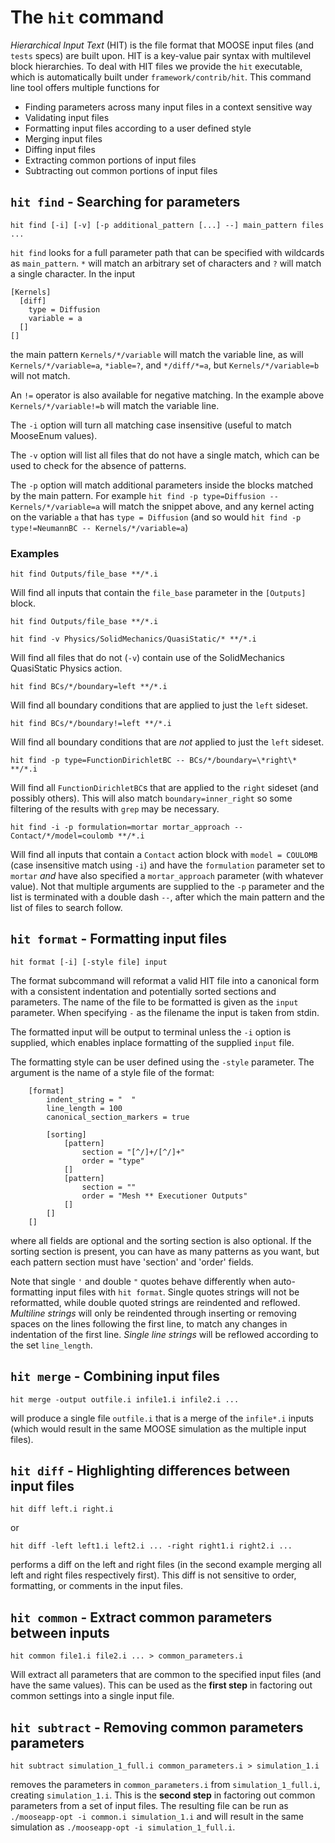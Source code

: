 # The `hit` command

*Hierarchical Input Text* (HIT) is the file format that MOOSE input files (and
`tests` specs) are built upon. HIT is a key-value pair syntax with multilevel
block hierarchies. To deal with HIT files we provide the `hit` executable, which
is automatically built under `framework/contrib/hit`. This command line tool
offers multiple functions for

- Finding parameters across many input files in a context sensitive way
- Validating input files
- Formatting input files according to a user defined style
- Merging input files
- Diffing input files
- Extracting common portions of input files
- Subtracting out common portions of input files

## `hit find` - Searching for parameters

```
hit find [-i] [-v] [-p additional_pattern [...] --] main_pattern files ...
```

`hit find` looks for a full parameter path that can be specified with wildcards
as `main_pattern`. `*` will match an arbitrary set of characters and `?` will
match a single character. In the input

```
[Kernels]
  [diff]
    type = Diffusion
    variable = a
  []
[]
```

the main pattern `Kernels/*/variable` will match the variable line, as will
`Kernels/*/variable=a`, `*iable=?`, and `*/diff/*=a`, but `Kernels/*/variable=b`
will not match.

An `!=` operator is also available for negative matching. In the example above
`Kernels/*/variable!=b` will match the variable line.

The `-i` option will turn all matching case insensitive (useful to match
MooseEnum values).

The `-v` option will list all files that do not have a single match, which can
be used to check for the absence of patterns.

The `-p` option will match additional parameters inside the blocks matched by
the main pattern. For example `hit find -p type=Diffusion -- Kernels/*/variable=a`
will match the snippet above, and any kernel acting on the variable `a` that has
`type = Diffusion` (and so would `hit find -p type!=NeumannBC -- Kernels/*/variable=a`)

### Examples

```
hit find Outputs/file_base **/*.i
```

Will find all inputs that contain the `file_base` parameter in the `[Outputs]` block.

```
hit find Outputs/file_base **/*.i
```

```
hit find -v Physics/SolidMechanics/QuasiStatic/* **/*.i
```

Will find all files that do not (`-v`) contain use of the SolidMechanics QuasiStatic Physics
action.

```
hit find BCs/*/boundary=left **/*.i
```

Will find all boundary conditions that are applied to just the `left` sideset.

```
hit find BCs/*/boundary!=left **/*.i
```

Will find all boundary conditions that are *not* applied to just the `left` sideset.

```
hit find -p type=FunctionDirichletBC -- BCs/*/boundary=\*right\* **/*.i
```

Will find all `FunctionDirichletBC`s that are applied to the `right` sideset
(and possibly others). This will also match `boundary=inner_right` so some
filtering of the results with `grep` may be necessary.

```
hit find -i -p formulation=mortar mortar_approach -- Contact/*/model=coulomb **/*.i
```

Will find all inputs that contain a `Contact` action block with `model = COULOMB`
(case insensitive match using `-i`) and have the `formulation` parameter set to
`mortar` *and* have also specified a `mortar_approach` parameter (with whatever
value). Not that multiple arguments are supplied to the `-p` parameter and the
list is terminated with a double dash `--`, after which the main pattern and the
list of files to search follow.

## `hit format` - Formatting input files

```
hit format [-i] [-style file] input
```

The format subcommand will reformat a valid HIT file into a canonical form with
a consistent indentation and potentially sorted sections and parameters. The
name of the file to be formatted is given as the `input` parameter. When
specifying `-` as the filename the input is taken from stdin.

The formatted input will be output to terminal unless the `-i` option is supplied,
which enables inplace formatting of the supplied `input` file.

The formatting style can be user defined using the `-style` parameter. The
argument is the name of a style file of the format:

```
    [format]
        indent_string = "  "
        line_length = 100
        canonical_section_markers = true

        [sorting]
            [pattern]
                section = "[^/]+/[^/]+"
                order = "type"
            []
            [pattern]
                section = ""
                order = "Mesh ** Executioner Outputs"
            []
        []
    []
```

where all fields are optional and the sorting section is also optional.  If the
sorting section is present, you can have as many patterns as you want, but each
pattern section must have 'section' and 'order' fields.

Note that single `'` and double `"` quotes behave differently when auto-formatting input files with `hit format`.
Single quotes strings will not be reformatted, while double quoted strings are reindented
and reflowed. *Multiline strings* will only be reindented through inserting or removing spaces on the lines
following the first line, to match any changes in indentation of the first line. *Single line strings*
will be reflowed according to the set `line_length`.

## `hit merge` - Combining input files

```
hit merge -output outfile.i infile1.i infile2.i ...
```

will produce a single file `outfile.i` that is a merge of the `infile*.i` inputs
(which would result in the same MOOSE simulation as the multiple input files).

## `hit diff` - Highlighting differences between input files

```
hit diff left.i right.i
```

or

```
hit diff -left left1.i left2.i ... -right right1.i right2.i ...
```

performs a diff on the left and right files (in the second example merging all
left and right files respectively first). This diff is not sensitive to order,
formatting, or comments in the input files.

## `hit common` - Extract common parameters between inputs

```
hit common file1.i file2.i ... > common_parameters.i
```

Will extract all parameters that are common to the specified input files (and
have the same values). This can be used as the **first step** in factoring out
common settings into a single input file.

## `hit subtract` - Removing common parameters parameters

```
hit subtract simulation_1_full.i common_parameters.i > simulation_1.i
```

removes the parameters in `common_parameters.i` from `simulation_1_full.i`,
creating `simulation_1.i`. This is the **second step** in factoring out common
parameters from a set of input files. The resulting file can be run as
`./mooseapp-opt -i common.i simulation_1.i` and will result in the same
simulation as `./mooseapp-opt -i simulation_1_full.i`.
